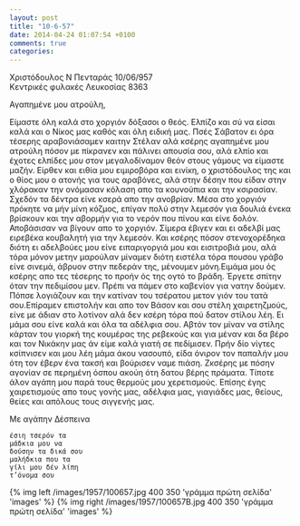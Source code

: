 ```yaml
---
layout: post
title: "10-6-57"
date: 2014-04-24 01:07:54 +0100
comments: true
categories: 
---
```


Χριστόδουλος Ν Πενταράς 10/06/957<br/>
Κεντρικές φυλακές Λευκοσίας 8363

Αγαπημένε μου ατρούλη,

Είμαστε όλη καλά στο χοργιόν δόξασοι ο θεός. Ελπίζο και σύ να είσαι καλά και ο Νίκος μας καθός και όλη ειδική μας. Πσές Σάβατον ει όρα τέσερης αραβονιάσαμεν καιτην Στέλαν αλά κσέρης αγαπημένε μου ατρούλη πόσον με πίκρανεν και πάλινει απουσία σου, αλά ελπίο και έχοτες ελπίδες μου στον μεγαλοδίναμον θεόν στους γάμους να είμαστε μαζήν. Είρθεν και ειθία μου ειμιροβόρα και εινίκη, ο χριστόδουλος της και ο θίος μου ο ατονής για τους αραβόνες, αλά στην δέσην που είδαν στην χλόρακαν την ονόμασαν κόλαση απο τα κουνούπια και την κσιρασίαν. Σχεδόν τα δέντρα είνε κσερά απο την ανοβρίαν. Μέσα στο χοργιόν πρόκητε να μήν μίνη κόζμος, επίγαν πολύ στην λεμεσόν για δουλιά ένεκα βρίσκουν και την αβορμήν για το νερόν που πίνου και είνε δολόν. Αποβάσισαν να βίγουν απο το χοργιόν. Σίμερα έβιγεν και ει αδελβί μας ειρεβέκα κουβαλητή για την λεμεσόν. Και κσέρης πόσον στενοχορέδηκα διότη ει αδελβούες μου είνε ειπαριγοργιά μου και εισιτροβιά μου, αλά τόρα μόνον μετην μαρούλαν μίναμεν διότη ειστέλα τόρα πουσου γράβο είνε σινεμά, άβρυον στην πεδεράν της, μένουμεν μόνη.Ειμάμα μου ός κσέρης απο τες τέσερης το προήν ός της ογτό το βράδη. Έργετε σπίτην όταν την πεδιμίσου μεν. Πρέπι να πάμεν στο καβενίον για νατην δούμεν. Πόπσε λογιάζουν και την κατίναν του τσέρατου μετον γιόν του τατά σου.Επίραμεν επιστολήν και απο τον Βάσον και σου στέλη χαιρετηζμούς, είνε με άδιαν στο λοτίνον αλά δεν κσέρη τόρα πού δατον στίλου λέη. Ει μάμα σου είνε καλά και όλα τα αδέλφια σου. Αβτόν τον μίναν να στίλης κάρταν του γιορκή της κουμέρας της ρεβεκούς και για μέναν και δα βέρο και τον Νικάκην μας άν είμε καλά γιατή σε πεδίμισεν. Πρήν δίο νίγτες κσίπνισεν και μου λέη μάμα άκου νασουπό, είδα όνιρον τον παπαλήν μου ότη τον έβερν ένα τακσή και βούρισεν ναμε πιάση. Ζκσέρης με πόσην αγονίαν σε περημένη όσπου ακούη ότη δατου βέρης πράματα.
Τίποτε άλον αγάπη μου παρά τους θερμούς μου χερετισμούς. Επίσης έγης χαιρετισμούς απο τους γονής μας, αδέλφια μας, γιαγιάδες μας, θείους, θείες και απόλους τους σιγγενής μας.

Με αγάπην Δέσπεινα

    έσιη τσερόν τα
    μάδκια μου να
    δούσην τα δικά σου
    μαλήδκια που τα
    γίλι μου δέν λίπη
    τ’όνομα σου

{% img left /images/1957/100657.jpg 400 350 'γράμμα πρώτη σελίδα' 'images' %}
{% img right /images/1957/100657B.jpg 400 350 'γράμμα πρώτη σελίδα' 'images' %}
